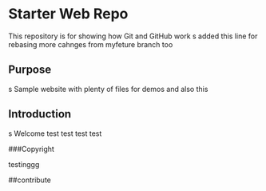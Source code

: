 # Starter Web Repo

This repository is for showing how Git and GitHub work
s
added this line
for rebasing
more cahnges from myfeture branch too

## Purpose
s
Sample website with plenty of files for demos
and also this

## Introduction
s
Welcome
test
test
test
test

###Copyright

testinggg

##contribute